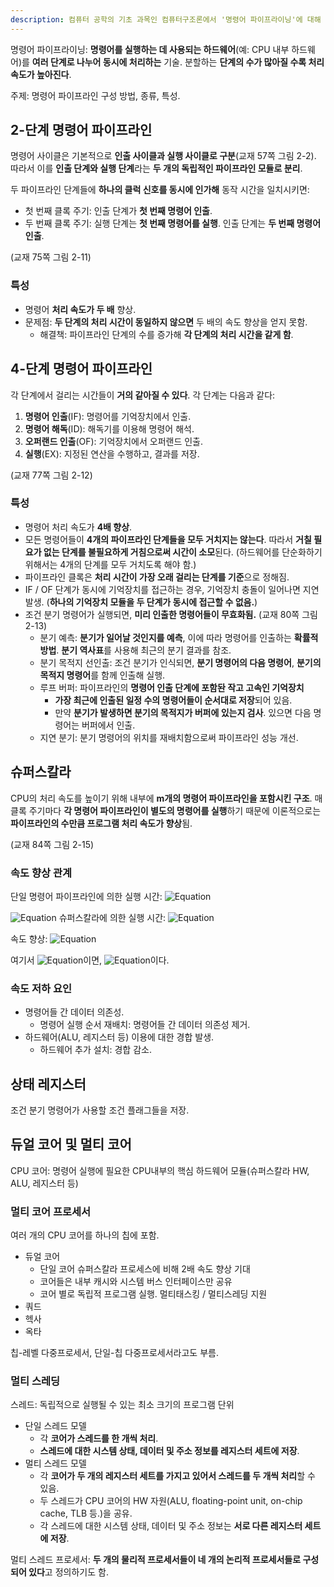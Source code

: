 ```yaml
---
description: 컴퓨터 공학의 기초 과목인 컴퓨터구조론에서 '명령어 파이프라이닝'에 대해 알아봅니다
---
```


명령어 파이프라이닝: **명령어를 실행하는 데 사용되는 하드웨어**(예: CPU 내부 하드웨어)를 **여러 단계로 나누어 동시에 처리하는** 기술. 분할하는 **단계의 수가 많아질 수록 처리 속도가 높아진다**.

주제: 명령어 파이프라인 구성 방법, 종류, 특성.

## 2-단계 명령어 파이프라인

명령어 사이클은 기본적으로 **인출 사이클과 실행 사이클로 구분**(교재 57쪽 그림 2-2). 따라서 이를 **인출 단계와 실행 단계**라는 **두 개의 독립적인 파이프라인 모듈로 분리**.

두 파이프라인 단계들에 **하나의 클럭 신호를 동시에 인가해** 동작 시간을 일치시키면:

- 첫 번째 클록 주기: 인출 단계가 **첫 번째 명령어 인출**.
- 두 번째 클록 주기: 실행 단계는 **첫 번째 명령어를 실행**. 인출 단계는 **두 번째 명령어 인출**.

(교재 75쪽 그림 2-11)

### 특성

- 명령어 **처리 속도가 두 배** 향상.
- 문제점: **두 단계의 처리 시간이 동일하지 않으면** 두 배의 속도 향상을 얻지 못함.
  - 해결책: 파이프라인 단계의 수를 증가해 **각 단계의 처리 시간을 같게 함**.

## 4-단계 명령어 파이프라인

각 단계에서 걸리는 시간들이 **거의 같아질 수 있다**. 각 단계는 다음과 같다:

1. **명령어 인출**(IF): 명령어를 기억장치에서 인출.
2. **명령어 해독**(ID): 해독기를 이용해 명령어 해석.
3. **오퍼랜드 인출**(OF): 기억장치에서 오퍼랜드 인출.
4. **실행**(EX): 지정된 연산을 수행하고, 결과를 저장.

(교재 77쪽 그림 2-12)

### 특성

- 명령어 처리 속도가 **4배 향상**.
- 모든 명령어들이 **4개의 파이프라인 단계들을 모두 거치지는 않는다**. 따라서 **거칠 필요가 없는 단계를 불필요하게 거침으로써 시간이 소모**된다. (하드웨어를 단순화하기 위해서는 4개의 단계를 모두 거치도록 해야 함.)
- 파이프라인 클록은 **처리 시간이 가장 오래 걸리는 단계를 기준**으로 정해짐.
- IF / OF 단계가 동시에 기억장치를 접근하는 경우, 기억장치 충돌이 일어나면 지연 발생. (**하나의 기억장치 모듈을 두 단계가 동시에 접근할 수 없음.**)
- 조건 분기 명령어가 실행되면, **미리 인출한 명령어들이 무효화됨.** (교재 80쪽 그림 2-13)
  - 분기 예측: **분기가 일어날 것인지를 예측**, 이에 따라 명령어를 인출하는 **확률적 방법**. **분기 역사표**를 사용해 최근의 분기 결과를 참조.
  - 분기 목적지 선인출: 조건 분기가 인식되면, **분기 명령어의 다음 명령어**, **분기의 목적지 명령어**를 함께 인출해 실행.
  - 루프 버퍼: 파이프라인의 **명령어 인출 단계에 포함돤 작고 고속인 기억장치**
    - **가장 최근에 인출된 일정 수의 명령어들이 순서대로 저장**되어 있음.
    - 만약 **분기가 발생하면 분기의 목적지가 버퍼에 있는지 검사**. 있으면 다음 명령어는 버퍼에서 인출.
  - 지연 분기: 분기 명령어의 위치를 재배치함으로써 파이프라인 성능 개선.

## 슈퍼스칼라

CPU의 처리 속도를 높이기 위해 내부에 **m개의 명령어 파이프라인을 포함시킨 구조**. 매 클록 주기마다 **각 명령어 파이프라인이 별도의 명령어를 실행**하기 때문에 이론적으로는 **파이프라인의 수만큼 프로그램 처리 속도가 향상**됨.

(교재 84쪽 그림 2-15)

### 속도 향상 관계

단일 명령어 파이프라인에 의한 실행 시간: ![Equation](https://math.now.sh?from=T%281%29%20%3D%20k%20%2B%20%28N%20-%201%29&color=black)

![Equation](https://math.now.sh?from=m-way&color=black) 슈퍼스칼라에 의한 실행 시간: ![Equation](https://math.now.sh?from=T%28m%29%20%3D%20k%20%2B%20%5Cfrac%7B1%7D%7Bm%7D%28N%20-%20m%29&color=black)

속도 향상: ![Equation](https://math.now.sh?from=S_p%20%3D%20%5Cfrac%7BT%281%29%7D%7BT%28m%29%7D&color=black)

여기서 ![Equation](https://math.now.sh?from=N%20%5Crightarrow%20%5Cinfty&color=black)이면, ![Equation](https://math.now.sh?from=S_p%20%5Crightarrow%20m&color=black)이다.

### 속도 저하 요인

- 명령어들 간 데이터 의존성.
  - 명령어 실행 순서 재배치: 명령어들 간 데이터 의존성 제거.
- 하드웨어(ALU, 레지스터 등) 이용에 대한 경합 발생.
  - 하드웨어 추가 설치: 경합 감소.

## 상태 레지스터

조건 분기 명령어가 사용할 조건 플래그들을 저장.

## 듀얼 코어 및 멀티 코어

CPU 코어: 명령어 실행에 필요한 CPU내부의 핵심 하드웨어 모듈(슈퍼스칼라 HW, ALU, 레지스터 등)

### 멀티 코어 프로세서

여러 개의 CPU 코어를 하나의 칩에 포함.

- 듀얼 코어
  - 단일 코어 슈퍼스칼라 프로세스에 비해 2배 속도 향상 기대
  - 코어들은 내부 캐시와 시스템 버스 인터페이스만 공유
  - 코어 별로 독립적 프로그램 실행. 멀티태스킹 / 멀티스레딩 지원
- 쿼드
- 헥사
- 옥타

칩-레벨 다중프로세서, 단일-칩 다중프로세서라고도 부름.

### 멀티 스레딩

스레드: 독립적으로 실행될 수 있는 최소 크기의 프로그램 단위

- 단일 스레드 모델
  - 각 **코어가 스레드를 한 개씩 처리**.
  - **스레드에 대한 시스템 상태, 데이터 및 주소 정보를 레지스터 세트에 저장**.
- 멀티 스레드 모델
  - 각 **코어가 두 개의 레지스터 세트를 가지고 있어서 스레드를 두 개씩 처리**할 수 있음.
  - 두 스레드가 CPU 코어의 HW 자원(ALU, floating-point unit, on-chip cache, TLB 등.)을 공유.
  - 각 스레드에 대한 시스템 상태, 데이터 및 주소 정보는 **서로 다른 레지스터 세트에 저장**.

멀티 스레드 프로세서: **두 개의 물리적 프로세서들이 네 개의 논리적 프로세서들로 구성되어 있다**고 정의하기도 함.